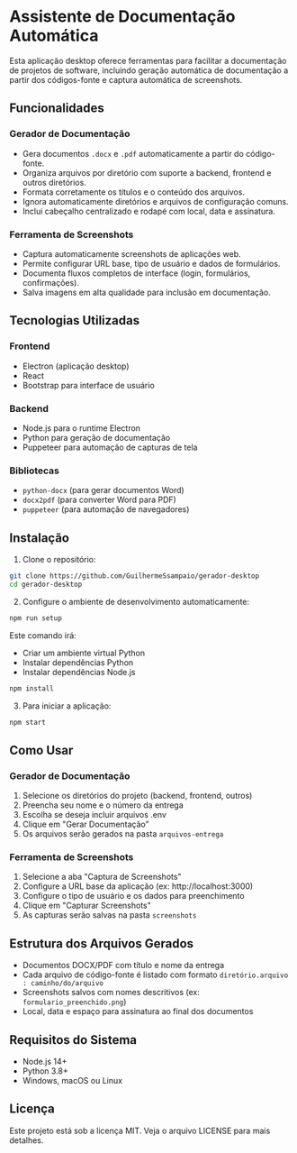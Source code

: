 # Assistente de Documentação Automática

Esta aplicação desktop oferece ferramentas para facilitar a documentação de projetos de software, incluindo geração automática de documentação a partir dos códigos-fonte e captura automática de screenshots.

<!-- ![Interface da Aplicação](./screenshots/app_interface.png) -->

## Funcionalidades

### Gerador de Documentação

- Gera documentos `.docx` e `.pdf` automaticamente a partir do código-fonte.
- Organiza arquivos por diretório com suporte a backend, frontend e outros diretórios.
- Formata corretamente os títulos e o conteúdo dos arquivos.
- Ignora automaticamente diretórios e arquivos de configuração comuns.
- Inclui cabeçalho centralizado e rodapé com local, data e assinatura.

### Ferramenta de Screenshots

- Captura automaticamente screenshots de aplicações web.
- Permite configurar URL base, tipo de usuário e dados de formulários.
- Documenta fluxos completos de interface (login, formulários, confirmações).
- Salva imagens em alta qualidade para inclusão em documentação.

## Tecnologias Utilizadas

### Frontend

- Electron (aplicação desktop)
- React
- Bootstrap para interface de usuário

### Backend

- Node.js para o runtime Electron
- Python para geração de documentação
- Puppeteer para automação de capturas de tela

### Bibliotecas

- `python-docx` (para gerar documentos Word)
- `docx2pdf` (para converter Word para PDF)
- `puppeteer` (para automação de navegadores)

## Instalação

1. Clone o repositório:

```sh
git clone https://github.com/GuilhermeSsampaio/gerador-desktop
cd gerador-desktop
```

2. Configure o ambiente de desenvolvimento automaticamente:

```sh
npm run setup
```

Este comando irá:

- Criar um ambiente virtual Python
- Instalar dependências Python
- Instalar dependências Node.js

```sh
npm install
```
3. Para iniciar a aplicação:

```sh
npm start
```

## Como Usar

### Gerador de Documentação

1. Selecione os diretórios do projeto (backend, frontend, outros)
2. Preencha seu nome e o número da entrega
3. Escolha se deseja incluir arquivos .env
4. Clique em "Gerar Documentação"
5. Os arquivos serão gerados na pasta `arquivos-entrega`

### Ferramenta de Screenshots

1. Selecione a aba "Captura de Screenshots"
2. Configure a URL base da aplicação (ex: http://localhost:3000)
3. Configure o tipo de usuário e os dados para preenchimento
4. Clique em "Capturar Screenshots"
5. As capturas serão salvas na pasta `screenshots`

## Estrutura dos Arquivos Gerados

- Documentos DOCX/PDF com título e nome da entrega
- Cada arquivo de código-fonte é listado com formato `diretório.arquivo : caminho/do/arquivo`
- Screenshots salvos com nomes descritivos (ex: `formulario_preenchido.png`)
- Local, data e espaço para assinatura ao final dos documentos

## Requisitos do Sistema

- Node.js 14+
- Python 3.8+
- Windows, macOS ou Linux

## Licença

Este projeto está sob a licença MIT. Veja o arquivo LICENSE para mais detalhes.
